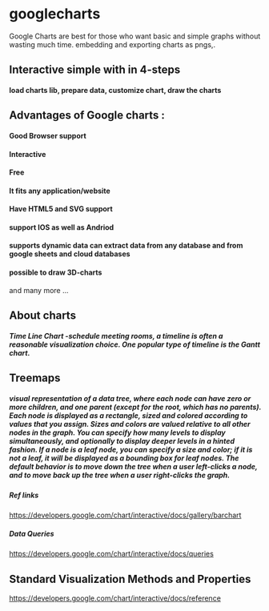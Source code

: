 # googlecharts
Google Charts are best for those who want basic and simple graphs without wasting much time.  embedding and exporting charts as pngs,. ​
## Interactive simple with in 4-steps
#### load charts lib, prepare data, customize chart, draw the charts
## Advantages of Google charts : 
#### Good Browser support
#### Interactive
#### Free
#### It fits any application/website
#### Have HTML5 and SVG support
#### support IOS as well as Andriod
#### supports dynamic data  can extract data from any database and from google sheets and cloud databases
#### possible to draw 3D-charts
and many more ...

## About charts
##### Time Line Chart -schedule meeting rooms, a timeline is often a reasonable visualization choice. One popular type of timeline is the Gantt chart.
## Treemaps
#####  visual representation of a data tree, where each node can have zero or more children, and one parent (except for the root, which has no parents). Each node is displayed as a rectangle, sized and colored according to values that you assign. Sizes and colors are valued relative to all other nodes in the graph. You can specify how many levels to display simultaneously, and optionally to display deeper levels in a hinted fashion. If a node is a leaf node, you can specify a size and color; if it is not a leaf, it will be displayed as a bounding box for leaf nodes. The default behavior is to move down the tree when a user left-clicks a node, and to move back up the tree when a user right-clicks the graph.

##### Ref links
https://developers.google.com/chart/interactive/docs/gallery/barchart
##### Data Queries
https://developers.google.com/chart/interactive/docs/queries
## Standard Visualization Methods and Properties 
https://developers.google.com/chart/interactive/docs/reference


